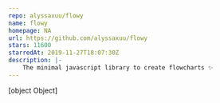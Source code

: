 ```yaml
---
repo: alyssaxuu/flowy
name: flowy
homepage: NA
url: https://github.com/alyssaxuu/flowy
stars: 11600
starredAt: 2019-11-27T18:07:30Z
description: |-
    The minimal javascript library to create flowcharts ✨
---
```


[object Object]

